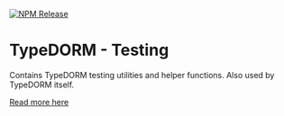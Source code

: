 [![NPM Release](https://img.shields.io/npm/v/@typedorm/core?style=for-the-badge)](https://www.npmjs.com/package/@typedorm/core)

# TypeDORM - Testing

Contains TypeDORM testing utilities and helper functions. Also used by TypeDORM itself.

[Read more here](../../README.md)
